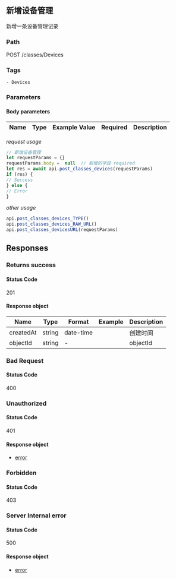 ## 新增设备管理

新增一条设备管理记录
### Path
POST /classes/Devices

### Tags
    - Devices
### Parameters


#### Body parameters

| Name | Type | Example Value | Required | Description |
| ---- | ---- | ------------- | -------- | ----------- |
*request usage*
```javascript
// 新增设备管理
let requestParams = {}
requestParams.body =  null  // 新增的字段 required
let res = await api.post_classes_devices(requestParams)
if (res) {
// Success
} else {
// Error
}
```
*other usage*
```javascript
api.post_classes_devices_TYPE()
api.post_classes_devices_RAW_URL()
api.post_classes_devicesURL(requestParams)
```

## Responses
### Returns success

#### Status Code
201


#### Response object
| Name | Type | Format | Example | Description |
| ---- | ---- | ------ | ------- | ----------- |
| createdAt | string |  date-time  |  | 创建时间 |
| objectId | string |  -  |  | objectId |

### Bad Request

#### Status Code
400



### Unauthorized

#### Status Code
401


#### Response object
* [error](../models/error.md)

### Forbidden

#### Status Code
403



### Server Internal error

#### Status Code
500


#### Response object
* [error](../models/error.md)

